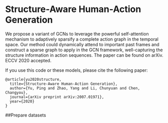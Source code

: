 # Structure-Aware Human-Action Generation

We propose a variant of GCNs to leverage the powerful self-attention mechanism to adaptively sparsify a complete action graph in the temporal space. Our method could dynamically attend to important past frames and construct a sparse graph to apply in the GCN framework, well-capturing the structure information in action sequences. The paper can be found on arXiv. ECCV 2020 accepted. 

If you use this code or these models, please cite the following paper:

```
@article{yu2020structure,
  title={Structure-Aware Human-Action Generation},
  author={Yu, Ping and Zhao, Yang and Li, Chunyuan and Chen, Changyou},
  journal={arXiv preprint arXiv:2007.01971},
  year={2020}
}
```
##Prepare datasets
